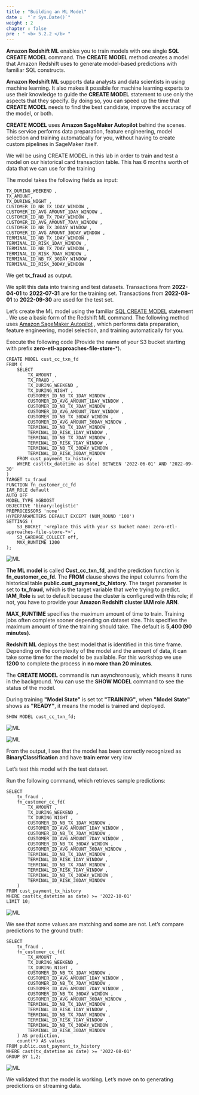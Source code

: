 ```yaml
---
title : "Building an ML Model"
date :  "`r Sys.Date()`" 
weight : 2 
chapter : false
pre : " <b> 5.2.2 </b> "
---
```


**Amazon Redshift ML** enables you to train models with one single **SQL CREATE MODEL** command. The **CREATE MODEL** method creates a model that Amazon Redshift uses to generate model-based predictions with familiar SQL constructs.

**Amazon Redshift ML** supports data analysts and data scientists in using machine learning. It also makes it possible for machine learning experts to use their knowledge to guide the **CREATE MODEL** statement to use only the aspects that they specify. By doing so, you can speed up the time that **CREATE MODEL** needs to find the best candidate, improve the accuracy of the model, or both.

**CREATE MODEL** uses **Amazon SageMaker Autopilot** behind the scenes. This service performs data preparation, feature engineering, model selection and training automatically for you, without having to create custom pipelines in SageMaker itself.

We will be using CREATE MODEL in this lab in order to train and test a model on our historical card transaction table. This has 6 months worth of data that we can use for the training

The model takes the following fields as input:

```
TX_DURING_WEEKEND ,
TX_AMOUNT,
TX_DURING_NIGHT ,
CUSTOMER_ID_NB_TX_1DAY_WINDOW ,
CUSTOMER_ID_AVG_AMOUNT_1DAY_WINDOW ,
CUSTOMER_ID_NB_TX_7DAY_WINDOW ,
CUSTOMER_ID_AVG_AMOUNT_7DAY_WINDOW ,
CUSTOMER_ID_NB_TX_30DAY_WINDOW ,
CUSTOMER_ID_AVG_AMOUNT_30DAY_WINDOW ,
TERMINAL_ID_NB_TX_1DAY_WINDOW ,
TERMINAL_ID_RISK_1DAY_WINDOW ,
TERMINAL_ID_NB_TX_7DAY_WINDOW ,
TERMINAL_ID_RISK_7DAY_WINDOW ,
TERMINAL_ID_NB_TX_30DAY_WINDOW ,
TERMINAL_ID_RISK_30DAY_WINDOW
```

We get **tx_fraud** as output.

We split this data into training and test datasets. Transactions from **2022-04-01** to **2022-07-31** are for the training set. Transactions from **2022-08-01** to **2022-09-30** are used for the test set.

Let’s create the ML model using the familiar [SQL CREATE MODEL](https://docs.aws.amazon.com/redshift/latest/dg/r_CREATE_MODEL.html) statement . We use a basic form of the Redshift ML command. The following method uses [Amazon SageMaker Autopilot](https://aws.amazon.com/sagemaker/autopilot/) , which performs data preparation, feature engineering, model selection, and training automatically for you.

Execute the following code (Provide the name of your S3 bucket starting with prefix **zero-etl-approaches-file-store-***).

```
CREATE MODEL cust_cc_txn_fd
FROM (
    SELECT 
        TX_AMOUNT ,
        TX_FRAUD ,
        TX_DURING_WEEKEND ,
        TX_DURING_NIGHT ,
        CUSTOMER_ID_NB_TX_1DAY_WINDOW ,
        CUSTOMER_ID_AVG_AMOUNT_1DAY_WINDOW ,
        CUSTOMER_ID_NB_TX_7DAY_WINDOW ,
        CUSTOMER_ID_AVG_AMOUNT_7DAY_WINDOW ,
        CUSTOMER_ID_NB_TX_30DAY_WINDOW ,
        CUSTOMER_ID_AVG_AMOUNT_30DAY_WINDOW ,
        TERMINAL_ID_NB_TX_1DAY_WINDOW ,
        TERMINAL_ID_RISK_1DAY_WINDOW ,
        TERMINAL_ID_NB_TX_7DAY_WINDOW ,
        TERMINAL_ID_RISK_7DAY_WINDOW ,
        TERMINAL_ID_NB_TX_30DAY_WINDOW ,
        TERMINAL_ID_RISK_30DAY_WINDOW
    FROM cust_payment_tx_history
    WHERE cast(tx_datetime as date) BETWEEN '2022-06-01' AND '2022-09-30'
) 
TARGET tx_fraud
FUNCTION fn_customer_cc_fd
IAM_ROLE default
AUTO OFF
MODEL_TYPE XGBOOST
OBJECTIVE 'binary:logistic'
PREPROCESSORS 'none'
HYPERPARAMETERS DEFAULT EXCEPT (NUM_ROUND '100')
SETTINGS (
    S3_BUCKET '<replace this with your s3 bucket name: zero-etl-approaches-file-store-*>',
    S3_GARBAGE_COLLECT off,
    MAX_RUNTIME 1200
);
```

![ML](/images/6.ML/5.png)

**The ML model** is called **Cust_cc_txn_fd**, and the prediction function is **fn_customer_cc_fd**. The **FROM** clause shows the input columns from the historical table **public.cust_payment_tx_history**. The target parameter is set to **tx_fraud**, which is the target variable that we’re trying to predict. **IAM_Role** is set to default because the cluster is configured with this role; if not, you have to provide your **Amazon Redshift cluster IAM role ARN**.

**MAX_RUNTIME** specifies the maximum amount of time to train. Training jobs often complete sooner depending on dataset size. This specifies the maximum amount of time the training should take. The default is **5,400 (90 minutes)**.

**Redshift ML** deploys the best model that is identified in this time frame. Depending on the complexity of the model and the amount of data, it can take some time for the model to be available. For this workshop we use **1200** to complete the process in **no more than 20 minutes**.

The **CREATE MODEL** command is run asynchronously, which means it runs in the background. You can use the **SHOW MODEL** command to see the status of the model.

During training **"Model State"** is set tot **"TRAINING"**, when **"Model State"** shows as **"READY"**, it means the model is trained and deployed.

```
SHOW MODEL cust_cc_txn_fd;
```

![ML](/images/6.ML/6.png)

![ML](/images/6.ML/7.png)

From the output, I see that the model has been correctly recognized as **BinaryClassification** and have **train:error** very low 

Let’s test this model with the test dataset.

Run the following command, which retrieves sample predictions:

```
SELECT
    tx_fraud ,
    fn_customer_cc_fd(
        TX_AMOUNT ,
        TX_DURING_WEEKEND ,
        TX_DURING_NIGHT ,
        CUSTOMER_ID_NB_TX_1DAY_WINDOW ,
        CUSTOMER_ID_AVG_AMOUNT_1DAY_WINDOW ,
        CUSTOMER_ID_NB_TX_7DAY_WINDOW ,
        CUSTOMER_ID_AVG_AMOUNT_7DAY_WINDOW ,
        CUSTOMER_ID_NB_TX_30DAY_WINDOW ,
        CUSTOMER_ID_AVG_AMOUNT_30DAY_WINDOW ,
        TERMINAL_ID_NB_TX_1DAY_WINDOW ,
        TERMINAL_ID_RISK_1DAY_WINDOW ,
        TERMINAL_ID_NB_TX_7DAY_WINDOW ,
        TERMINAL_ID_RISK_7DAY_WINDOW ,
        TERMINAL_ID_NB_TX_30DAY_WINDOW ,
        TERMINAL_ID_RISK_30DAY_WINDOW
    )
FROM cust_payment_tx_history
WHERE cast(tx_datetime as date) >= '2022-10-01'
LIMIT 10;
```

![ML](/images/6.ML/8.png)

We see that some values are matching and some are not. Let’s compare predictions to the ground truth:

```
SELECT
    tx_fraud ,
    fn_customer_cc_fd(
        TX_AMOUNT ,
        TX_DURING_WEEKEND ,
        TX_DURING_NIGHT ,
        CUSTOMER_ID_NB_TX_1DAY_WINDOW ,
        CUSTOMER_ID_AVG_AMOUNT_1DAY_WINDOW ,
        CUSTOMER_ID_NB_TX_7DAY_WINDOW ,
        CUSTOMER_ID_AVG_AMOUNT_7DAY_WINDOW ,
        CUSTOMER_ID_NB_TX_30DAY_WINDOW ,
        CUSTOMER_ID_AVG_AMOUNT_30DAY_WINDOW ,
        TERMINAL_ID_NB_TX_1DAY_WINDOW ,
        TERMINAL_ID_RISK_1DAY_WINDOW ,
        TERMINAL_ID_NB_TX_7DAY_WINDOW ,
        TERMINAL_ID_RISK_7DAY_WINDOW ,
        TERMINAL_ID_NB_TX_30DAY_WINDOW ,
        TERMINAL_ID_RISK_30DAY_WINDOW
    ) AS prediction, 
    count(*) AS values
FROM public.cust_payment_tx_history
WHERE cast(tx_datetime as date) >= '2022-08-01'
GROUP BY 1,2;
```

![ML](/images/6.ML/9.png)

We validated that the model is working. Let’s move on to generating predictions on streaming data.